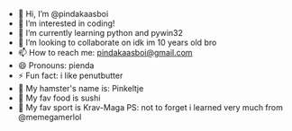 - 👋 Hi, I’m @pindakaasboi
- 👀 I’m interested in coding!
- 🌱 I’m currently learning python and pywin32
- 💞️ I’m looking to collaborate on idk im 10 years old bro
- 📫 How to reach me: pindakaasboi@gmail.com
- 😄 Pronouns: pienda
- ⚡ Fun fact: i like penutbutter
- 🐹 My hamster's name is: Pinkeltje
- 🍣 My fav food is sushi
- 🥷 My fav sport is Krav-Maga
PS: not to forget i learned very much from @memegamerlol
